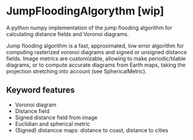 # JumpFloodingAlgorythm [wip]
A python numpy implementation of the jump flooding algorithm for calculating distance fields and Voronoi diagrams. 

Jump flooding algorithm is a fast, approximated, low error algorithm for computing rasterized voronoi diagrams and signed or unsigned distance fields. Image metrics are customizable, allowing to make periodic/tilable diagrams, or to compute accurate diagrams from Earth maps, taking the projection stretching into account (see SphericalMetric).

## Keyword features
- Voronoi diagram
- Distance field
- Signed distance field from image
- Euclidian and spherical metric
- (Signed) distancce maps: distance to coast, distance to cities
